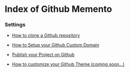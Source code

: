 
# Index of Github Memento


### Settings

- [How to clone a Github repository](./clone)
                        
- [How to Setup your Github Custom Domain](./github.custom.domain)
                        
- [Publish your Project on Github](./publish.github.project)
                        
- [How to customize your Github Theme (coming soon...)](#)
                        
